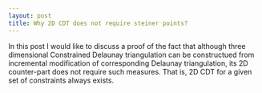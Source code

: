 ```yaml
---
layout: post
title: Why 2D CDT does not require steiner points?
---
```


In this post I would like to discuss a proof of the fact that although three dimensional Constrained Delaunay triangulation can be constructued from incremental modification of corresponding Delaunay triangulation, its 2D counter-part does not require such measures. That is, 2D CDT for a given set of constraints always exists.
